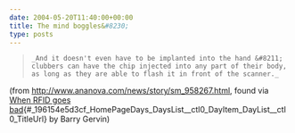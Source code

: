 ```yaml
---
date: 2004-05-20T11:40:00+00:00
title: The mind boggles&#8230;
type: posts
---
```

<blockquote dir="ltr" style="MARGIN-RIGHT: 0px">

    _And it doesn't even have to be implanted into the hand &#8211; clubbers can have the chip injected into any part of their body, as long as they are able to flash it in front of the scanner._

</blockquote>

(from <http://www.ananova.com/news/story/sm_958267.html>, found via [When RFID goes bad](http://objectsharp.com/Blogs/barry/archive/2004/05/18/458.aspx){#_196154e5d3cf_HomePageDays_DaysList__ctl0_DayItem_DayList__ctl0_TitleUrl} by Barry Gervin)
